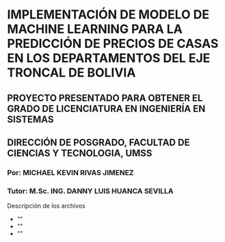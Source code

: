 #  IMPLEMENTACIÓN DE MODELO DE MACHINE LEARNING PARA LA PREDICCIÓN DE PRECIOS DE CASAS EN LOS DEPARTAMENTOS DEL EJE TRONCAL DE BOLIVIA
## PROYECTO PRESENTADO PARA OBTENER EL GRADO DE LICENCIATURA EN INGENIERÍA EN SISTEMAS
## DIRECCIÓN DE POSGRADO, FACULTAD DE CIENCIAS Y TECNOLOGIA, UMSS
### Por: MICHAEL KEVIN RIVAS JIMENEZ
### Tutor: M.Sc. ING. DANNY LUIS HUANCA SEVILLA


Descripción de los archivos
- ""
- ""
- "" 
